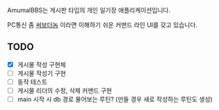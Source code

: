 AmumalBBS는 게시판 타입의 개인 일기장 애플리케이션입니다.

PC통신 좀 [써보더놈](https://www.youtube.com/watch?v=a7HhERM3TZI) 이라면 이해하기 쉬운 커맨드 라인 UI를 갖고 있습니다.

## TODO
- [x] 게시물 작성 구현체
- [ ] 게시물 작성기 구현
- [ ] 동작 테스트
- [ ] 게시물 리더의 수정, 삭제 커맨드 구현
- [ ] main 시작 시 db 경로 물어보는 루틴? (만들 경우 새로 작성하는 루틴도 생성)